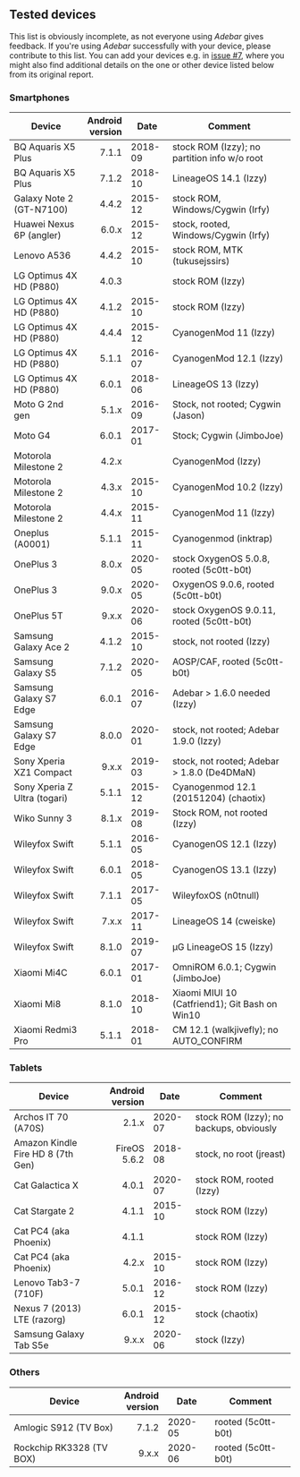 ## Tested devices
This list is obviously incomplete, as not everyone using *Adebar* gives feedback.
If you're using *Adebar* successfully with your device, please contribute to this list. You
can add your devices e.g. in [issue #7](https://github.com/IzzySoft/Adebar/issues/7),
where you might also find additional details on the one or other device listed
below from its original report.


### Smartphones
Device                  | Android<br>version | Date    | Comment
----------------------- | --------------: | ------- | ---------------------
BQ Aquaris X5 Plus      |       7.1.1 | 2018-09 | stock ROM (Izzy); no partition info w/o root
BQ Aquaris X5 Plus      |       7.1.2 | 2018-10 | LineageOS 14.1 (Izzy)
Galaxy Note 2 (GT-N7100)|       4.4.2 | 2015-12 | stock ROM, Windows/Cygwin (Irfy)
Huawei Nexus 6P (angler)|       6.0.x | 2015-12 | stock, rooted, Windows/Cygwin (Irfy)
Lenovo A536             |       4.4.2 | 2015-10 | stock ROM, MTK (tukusejssirs)
LG Optimus 4X HD (P880) |       4.0.3 |         | stock ROM (Izzy)
LG Optimus 4X HD (P880) |       4.1.2 | 2015-10 | stock ROM (Izzy)
LG Optimus 4X HD (P880) |       4.4.4 | 2015-12 | CyanogenMod 11 (Izzy)
LG Optimus 4X HD (P880) |       5.1.1 | 2016-07 | CyanogenMod 12.1 (Izzy)
LG Optimus 4X HD (P880) |       6.0.1 | 2018-06 | LineageOS 13 (Izzy)
Moto G 2nd gen          |       5.1.x | 2016-09 | Stock, not rooted; Cygwin (Jason)
Moto G4                 |       6.0.1 | 2017-01 | Stock; Cygwin (JimboJoe)
Motorola Milestone 2    |       4.2.x |         | CyanogenMod (Izzy)
Motorola Milestone 2    |       4.3.x | 2015-10 | CyanogenMod 10.2 (Izzy)
Motorola Milestone 2    |       4.4.x | 2015-11 | CyanogenMod 11 (Izzy)
Oneplus (A0001)         |       5.1.1 | 2015-11 | Cyanogenmod (inktrap)
OnePlus 3               |       8.0.x | 2020-05 | stock OxygenOS 5.0.8, rooted (5c0tt-b0t)
OnePlus 3               |       9.0.x | 2020-05 | OxygenOS 9.0.6, rooted (5c0tt-b0t)
OnePlus 5T              |       9.x.x | 2020-06 | stock OxygenOS 9.0.11, rooted (5c0tt-b0t)
Samsung Galaxy Ace 2    |       4.1.2 | 2015-10 | stock, not rooted (Izzy)
Samsung Galaxy S5       |       7.1.2 | 2020-05 | AOSP/CAF, rooted (5c0tt-b0t)
Samsung Galaxy S7 Edge  |       6.0.1 | 2016-07 | Adebar > 1.6.0 needed (Izzy)
Samsung Galaxy S7 Edge  |       8.0.0 | 2020-01 | stock, not rooted; Adebar 1.9.0 (Izzy)
Sony Xperia XZ1 Compact |       9.x.x | 2019-03 | stock, not rooted; Adebar > 1.8.0 (De4DMaN)
Sony Xperia Z Ultra (togari) |  5.1.1 | 2015-12 | Cyanogenmod 12.1 (20151204) (chaotix)
Wiko Sunny 3            |       8.1.x | 2019-08 | Stock ROM, not rooted (Izzy)
Wileyfox Swift          |       5.1.1 | 2016-05 | CyanogenOS 12.1 (Izzy)
Wileyfox Swift          |       6.0.1 | 2018-05 | CyanogenOS 13.1 (Izzy)
Wileyfox Swift          |       7.1.1 | 2017-05 | WileyfoxOS (n0tnull)
Wileyfox Swift          |       7.x.x | 2017-11 | LineageOS 14 (cweiske)
Wileyfox Swift          |       8.1.0 | 2019-07 | µG LineageOS 15 (Izzy)
Xiaomi Mi4C             |       6.0.1 | 2017-01 | OmniROM 6.0.1; Cygwin (JimboJoe)
Xiaomi Mi8              |       8.1.0 | 2018-10 | Xiaomi MIUI 10 (Catfriend1); Git Bash on Win10
Xiaomi Redmi3 Pro       |       5.1.1 | 2018-01 | CM 12.1 (walkjivefly); no AUTO_CONFIRM


### Tablets
Device                  | Android<br>version | Date    | Comment
----------------------- | --------------: | ------- | ---------------------
Archos IT 70 (A70S)     |       2.1.x | 2020-07 | stock ROM (Izzy); no backups, obviously
Amazon Kindle Fire HD 8 (7th Gen) | FireOS 5.6.2 | 2018-08 | stock, no root (jreast)
Cat Galactica X         |       4.0.1 | 2020-07 | stock ROM, rooted (Izzy)
Cat Stargate 2          |       4.1.1 | 2015-10 | stock ROM (Izzy)
Cat PC4 (aka Phoenix)   |       4.1.1 |         | stock ROM (Izzy)
Cat PC4 (aka Phoenix)   |       4.2.x | 2015-10 | stock ROM (Izzy)
Lenovo Tab3-7 (710F)    |       5.0.1 | 2016-12 | stock ROM (Izzy)
Nexus 7 (2013) LTE (razorg) |   6.0.1 | 2015-12 | stock (chaotix)
Samsung Galaxy Tab S5e  |       9.x.x | 2020-06 | stock (Izzy)


### Others
Device                  | Android<br>version | Date    | Comment
----------------------- | ----------: | ------- | ---------------------
Amlogic S912 (TV Box)   |       7.1.2 | 2020-05 | rooted (5c0tt-b0t)
Rockchip RK3328 (TV BOX)|       9.x.x | 2020-06 | rooted (5c0tt-b0t)
